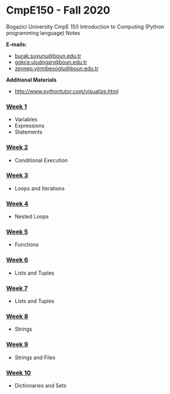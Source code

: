# CmpE150 - Fall 2020

Bogazici University CmpE 150 Introduction to Computing (Python programming language) Notes

**E-mails:**

- [burak.suyunu@boun.edu.tr](mailto:burak.suyunu@boun.edu.tr)
- [gokce.uludogan@boun.edu.tr](mailto:gokce.uludogan@boun.edu.tr)
- [zeynep.yirmibesoglu@boun.edu.tr](mailto:zeynep.yirmibesoglu@boun.edu.tr)

**Additional Materials**

- http://www.pythontutor.com/visualize.html


### [Week 1](week01/)

- Variables
- Expressions
- Statements

### [Week 2](week02/)

- Conditional Execution

### [Week 3](week03/)

- Loops and Iterations

### [Week 4](week04/)

- Nested Loops

### [Week 5](week05/)

- Functions

### [Week 6](week06/)

- Lists and Tuples

### [Week 7](week07/)

- Lists and Tuples

### [Week 8](week08/)

- Strings

### [Week 9](week09/)

- Strings and Files

### [Week 10](week10/)

- Dictionaries and Sets
